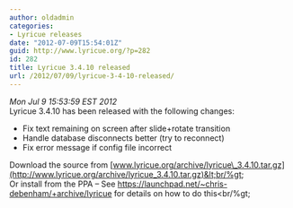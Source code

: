 ```yaml
---
author: oldadmin
categories:
- Lyricue releases
date: "2012-07-09T15:54:01Z"
guid: http://www.lyricue.org/?p=282
id: 282
title: Lyricue 3.4.10 released
url: /2012/07/09/lyricue-3-4-10-released/
---
```


 *Mon Jul 9 15:53:59 EST 2012*   
Lyricue 3.4.10 has been released with the following changes:

- Fix text remaining on screen after slide+rotate transition
- Handle database disconnects better (try to reconnect)
- Fix error message if config file incorrect

Download the source from [www.lyricue.org/archive/lyricue\_3.4.10.tar.gz](http://www.lyricue.org/archive/lyricue_3.4.10.tar.gz)&lt;br/%gt;  
Or install from the PPA – See <https://launchpad.net/~chris-debenham/+archive/lyricue> for details on how to do this&lt;br/%gt;